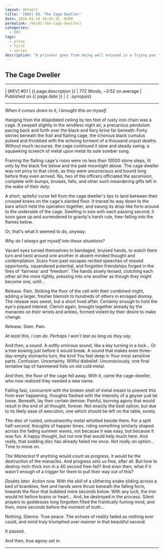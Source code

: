 ```yaml
---
layout: default
title: '[KKV] 01. The Cage Dweller'
date: 2016-01-18 16:41:31 -0500
permalink: /kkv01-the-cage-dweller/
categories:
  - KKV
tags:
  - prose
  - first
  - series
description: "A prisoner goes from being well encased in a frying pan to hurtling towards the fire. "
---
```

 

## The Cage Dweller

***

| [KKV] #01 | {{ page.description }} | 772 Words, ~3:52 on average | Published on {{ page.date }} |
{: .synopsis}

***
 
 
*When it comes down to it, I brought this on myself.*

Hanging from the dilapidated ceiling by ten feet of rusty iron chain
was a cage. It swayed slightly in the windless night air, a precarious
pendulum pacing back and forth over the black and fiery brine far
beneath: Forty stories beneath the frail and flailing cage, the
ichorous black cumulus pulsed and throbbed with the echoing torment of
a thousand unjust deaths. Without much recourse, the cage continued it
slow and steady swing, a squawking screech of metal upon metal its
sole somber song.

Framing the flailing cage's room were no less than 10000 stone steps,
lit only by the black fire below and the pale moonlight above. The
cage dweller was not privy to that climb, as they were unconscious and
bound long before they even arrived. No, two of the officers
officiated the ascension, complete with bumps, bruises, falls, and
other such meandering gifts left in the wake of their duty.

A short, spiteful curse fell from the cage dweller's lips to land
between their crossed knees on the cage's slanted floor. It traced its
way down to the bars which held the operation together, and swung its
drop-like form around to the underside of the cage. Swelling in size
with each passing second, it soon gave up and surrendered to gravity's
harsh rule, free-falling into the flames below.

Or, that's what it seemed to do, anyway.

*Why do I always get myself into these situations?*

Vacant eyes turned themselves to bandaged, bruised hands, to watch
them turn and twist around one another in absent minded thought and
contemplation. Scars from past escapes recited speeches of missed
opportunity, squandered potential, and forgotten friendships forged in
the fires of 'fairness' and 'freedom'. The hands slowly tensed,
clutching each other all the more tightly, pressing into one another
as though they might become one, until...

Release. Pain. Striking the floor of the cell with their combined
might, adding a larger, fresher blemish to hundreds of others in
enraged dismay. The release was sweet, but a short lived
affair. Certainly enough to hold the eye's piqued interest. Clench
again, brought together already by the manacles on their wrists and
ankles, formed violent by their desire to make change.

Release. Slam. Pain.

*At least this, I can do. Perhaps I won't last as long as they say.*

And then, a sound. A softly ominous sound, like a key turning in a
lock... Or a tree bowing just before it would break. A sound that
makes even three-day-empty stomachs turn, the kind You feel deep in
Your most sensitive parts. Confusion. Uncertainty. Willful
disbelief. Unconsciously, one final tentative tap of hammered fists on
old cold metal.

And then, the floor of the cage fell away. With it, came the
cage-dweller, who now realized they needed a new name.

Falling fast, concurrent with the broken shell of metal meant to
prevent this from ever happening, thoughts flashed with the intensity
of a geyser just let loose. Beneath, lay their certain demise:
Painful, burning agony that would result in the end of all thought,
forever. Not exactly the best option, but due to its likely ease of
execution, one which should be left on the table, surely.

The disc of rusted, untrustworthy metal whistled beside them. For a
split half-second, thoughts of happier times, riding something
similarly shaped across the fading summer waves, not because it was
easy, but because it was fun. A happy thought, but not one that would
help much here. And really, that sodding disc has already failed me
once. *Not really an option...* Time to move on.

*The Manacles!* If anything would count as progress, it would be the
destruction of the manacles. And progress sets us free, after all. But
how to destroy inch-thick iron in a 40 second free-fall? And even
then, what if it wasn't enough of a trigger for them to pull their way
out of this?

*Doubts later. Action now.* With the skill of a slithering snake
sliding across a bed of brambles, feet and hands were thrust beneath
the falling form, towards the floor that bubbled mere seconds
below. With any luck, the iron would hit before brains or
heart... And, be destroyed in the process. Silent prayers to goddesses
long forgotten filled the frantically fuming mind, and then, mere
seconds before the moment of truth...

Nothing. Silence. True peace. The echoes of reality faded as nothing
ever could, and mind truly triumphed over manner in that beautiful
second.

It passed.

And then, true agony set in.

***
